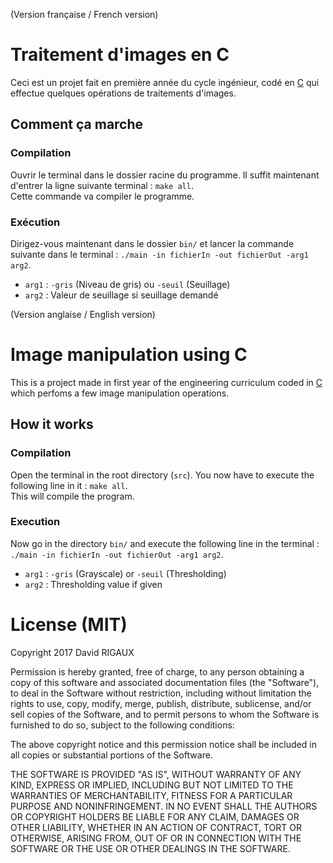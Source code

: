 (Version française / French version)

# Traitement d'images en C
Ceci est un projet fait en première année du cycle ingénieur, codé en [C](http://www.open-std.org/jtc1/sc22/wg14/) qui effectue quelques opérations de traitements d'images.

## Comment ça marche
### Compilation
Ouvrir le terminal dans le dossier racine du programme. Il suffit maintenant 	d'entrer la ligne suivante terminal :
 `make all`.\
Cette commande va compiler le programme.
### Exécution
Dirigez-vous maintenant dans le dossier `bin/` et lancer la commande suivante dans le terminal : `./main -in fichierIn -out fichierOut -arg1 arg2`.
* `arg1` : `-gris` (Niveau de gris) ou `-seuil` (Seuillage)
* `arg2` : Valeur de seuillage si seuillage demandé

(Version anglaise / English version)

# Image manipulation using C
This is a project made in first year of the engineering curriculum coded in [C](http://www.open-std.org/jtc1/sc22/wg14/) which perfoms a few image manipulation operations.
## How it works
### Compilation
Open the terminal in the root directory (`src`). You now have to execute the following line in it :
 `make all`.\
This will compile the program.

### Execution
Now go in the directory `bin/` and execute the following line in the terminal : `./main -in fichierIn -out fichierOut -arg1 arg2`.
* `arg1` : `-gris` (Grayscale) or `-seuil` (Thresholding)
* `arg2` : Thresholding value if given

# License (MIT)
Copyright 2017 David RIGAUX

Permission is hereby granted, free of charge, to any person obtaining a copy of this software and associated documentation files (the "Software"), to deal in the Software without restriction, including without limitation the rights to use, copy, modify, merge, publish, distribute, sublicense, and/or sell copies of the Software, and to permit persons to whom the Software is furnished to do so, subject to the following conditions:

The above copyright notice and this permission notice shall be included in all copies or substantial portions of the Software.

THE SOFTWARE IS PROVIDED "AS IS", WITHOUT WARRANTY OF ANY KIND, EXPRESS OR IMPLIED, INCLUDING BUT NOT LIMITED TO THE WARRANTIES OF MERCHANTABILITY, FITNESS FOR A PARTICULAR PURPOSE AND NONINFRINGEMENT. IN NO EVENT SHALL THE AUTHORS OR COPYRIGHT HOLDERS BE LIABLE FOR ANY CLAIM, DAMAGES OR OTHER LIABILITY, WHETHER IN AN ACTION OF CONTRACT, TORT OR OTHERWISE, ARISING FROM, OUT OF OR IN CONNECTION WITH THE SOFTWARE OR THE USE OR OTHER DEALINGS IN THE SOFTWARE.
